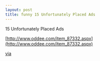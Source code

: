 ```yaml
---
layout: post
title: funny 15 Unfortunately Placed Ads
---
```


15 Unfortunately Placed Ads

[http://www.oddee.com/item_87332.aspx](http://www.oddee.com/item_87332.aspx)

[via](http://blogoscoped.com/archive/2007-07-18.html:n85)
